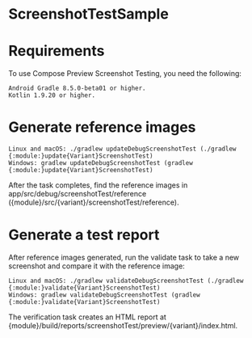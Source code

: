 # ScreenshotTestSample

# Requirements

To use Compose Preview Screenshot Testing, you need the following:

    Android Gradle 8.5.0-beta01 or higher.
    Kotlin 1.9.20 or higher.

# Generate reference images

    Linux and macOS: ./gradlew updateDebugScreenshotTest (./gradlew {:module:}update{Variant}ScreenshotTest)
    Windows: gradlew updateDebugScreenshotTest (gradlew {:module:}update{Variant}ScreenshotTest)

After the task completes, find the reference images in app/src/debug/screenshotTest/reference ({module}/src/{variant}/screenshotTest/reference).


# Generate a test report

After reference images generated, run the validate task to take a new screenshot and compare it with the reference image:

    Linux and macOS: ./gradlew validateDebugScreenshotTest (./gradlew {:module:}validate{Variant}ScreenshotTest)
    Windows: gradlew validateDebugScreenshotTest (gradlew {:module:}validate{Variant}ScreenshotTest)

The verification task creates an HTML report at {module}/build/reports/screenshotTest/preview/{variant}/index.html.
